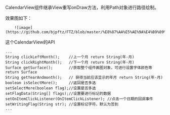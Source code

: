 CalendarView组件继承View重写onDraw方法，利用Path对象进行路径绘制。

效果图如下：

        ![image](https://github.com/bjpftz/FTZ/blob/master/%E8%87%AA%E5%AE%9A%E4%B9%89%E6%97%A5%E5%8E%86/jdfw.gif)


这个CalendarView的API

    ...
    String clickLeftMonth();    //上一个月 return String(年-月)
    String clickRightMonth();   //下一个月 return String(年-月)
    Surface getSurface();       //获取整个组件画图对象，可进行设置字体颜色等 return Surface
    String getYearAndmonth();   // 获得当前应该显示的年月 return String(年-月)
    boolean isSelectMore();     //返回是否多选
    setSelectMore(boolean flag);//设置是否多选
    setFlagData(String[] flags);//设置要进行标记的数据
    setOnItemClickListener(OnItemClickListener); //点击一个日期的回调事件
    setWritingFlag(String str); //设置标记字符，默认为签到
    ...


